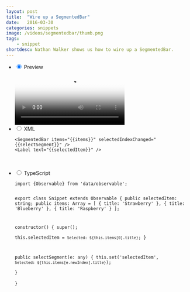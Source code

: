 ```yaml
---
layout: post
title:  "Wire up a SegmentedBar"
date:   2016-03-30
categories: snippets
image: /videos/segmentedbar/thumb.png
tags: 
    - snippet
shortdesc: Nathan Walker shows us how to wire up a SegmentedBar. 
---
```

<ul class="tabs clearfix">
  <li>
    <input type="radio" name="tabs" id="tab1" checked />
    <label for="tab1">Preview</label>
    <div id="tab-content1" class="tab-content">
      <video controls autoplay loop="true" poster="/videos/segmentedbar/thumb.png">
        <source type="video/mp4" src="/videos/segmentedbar/1.mp4">
        <source type="video/webm" src="/videos/segmentedbar/2.webm">
        <source type="video/ogv" src="/videos/segmentedbar/3.ogv">
      </video>
    </div>
  </li>
  <li>
    <input type="radio" name="tabs" id="tab2" />
    <label for="tab2">XML</label>
    <div id="tab-content1" class="tab-content">
      <pre class="language-html">
<code>&lt;SegmentedBar items="&lcub;&lcub;items&rcub;&rcub;" selectedIndexChanged="&lcub;&lcub;selectSegment&rcub;&rcub;" /&gt;
&lt;Label text="&lcub;&lcub;selectedItem&rcub;&rcub;" /&gt;
</code>
      </pre>
    </div>
  </li>
  <li>
    <input type="radio" name="tabs" id="tab3" />
    <label for="tab3">TypeScript</label>
    <div id="tab-content3" class="tab-content">
      <pre class="language-typescript">
<code>import {Observable} from 'data/observable';

export class Snippet extends Observable {
  public selectedItem: string;
  public items: Array<any> = [
    { title: 'Strawberry' },
    { title: 'Blueberry' },
    { title: 'Raspberry' }
  ];

  constructor() {
    super();  
    this.selectedItem = `Selected: ${this.items[0].title}`; 
  }

  public selectSegment(e: any) {
    this.set('selectedItem', `Selected: ${this.items[e.newIndex].title}`);  
  }  
}</code>
      </pre>
    </div>
  </li>
</ul>
